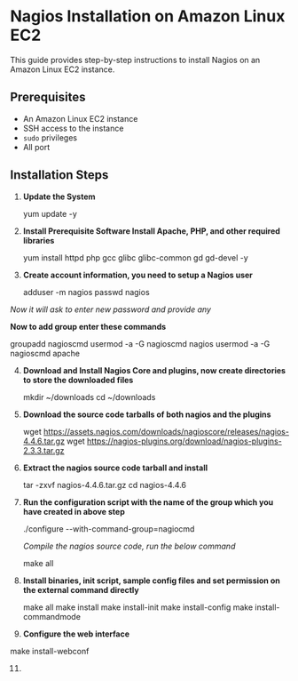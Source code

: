 # Nagios Installation on Amazon Linux EC2 
This guide provides step-by-step instructions to install Nagios on an Amazon Linux EC2 instance.

## Prerequisites

- An Amazon Linux EC2 instance
- SSH access to the instance
- `sudo` privileges
- All port


## Installation Steps

1. **Update the System**
     
   yum update -y

2. **Install Prerequisite Software Install Apache, PHP, and other required libraries**

   yum install httpd php gcc glibc glibc-common gd gd-devel -y

3. **Create account information, you need to setup a Nagios user**

   adduser -m nagios
   passwd nagios

  *Now it will ask to enter new password and provide any*

   **Now to add group enter these commands**

   groupadd nagioscmd
   usermod -a -G nagioscmd nagios
   usermod -a -G nagioscmd apache

4. **Download and Install Nagios Core and plugins, now create directories to store the downloaded files**
  
   mkdir ~/downloads
   cd ~/downloads    

6. **Download the source code tarballs of both nagios and the plugins**

   wget https://assets.nagios.com/downloads/nagioscore/releases/nagios-4.4.6.tar.gz
   wget https://nagios-plugins.org/download/nagios-plugins-2.3.3.tar.gz 
     
7. **Extract the nagios source code tarball and install**

   tar -zxvf nagios-4.4.6.tar.gz
   cd nagios-4.4.6
   
8. **Run the configuration script with the name of the group which you have created in above step**

   ./configure --with-command-group=nagiocmd

   *Compile the nagios source code, run the below command*

    make all

9. **Install binaries, init script, sample config files and set permission on the external command directly**

   make all
   make install
   make install-init
   make install-config
   make install-commandmode

10. **Configure the web interface**

   make install-webconf
  
11.  






















